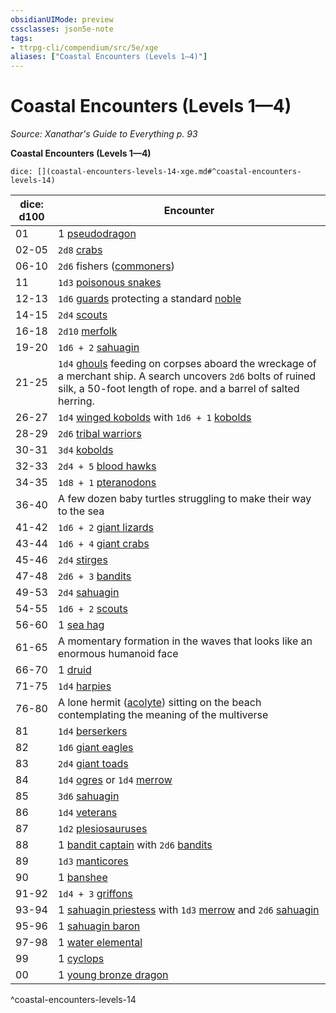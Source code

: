 ```yaml
---
obsidianUIMode: preview
cssclasses: json5e-note
tags:
- ttrpg-cli/compendium/src/5e/xge
aliases: ["Coastal Encounters (Levels 1—4)"]
---
```

# Coastal Encounters (Levels 1—4)
*Source: Xanathar's Guide to Everything p. 93* 

**Coastal Encounters (Levels 1—4)**

`dice: [](coastal-encounters-levels-14-xge.md#^coastal-encounters-levels-14)`

| dice: d100 | Encounter |
|------------|-----------|
| 01 | 1 [pseudodragon](2-Mechanics/CLI/bestiary/dragon/pseudodragon-xmm.md) |
| 02-05 | `2d8` [crabs](2-Mechanics/CLI/bestiary/beast/crab-xmm.md) |
| 06-10 | `2d6` fishers ([commoners](2-Mechanics/CLI/bestiary/humanoid/commoner-xmm.md)) |
| 11 | `1d3` [poisonous snakes](2-Mechanics/CLI/bestiary/beast/venomous-snake-xmm.md) |
| 12-13 | `1d6` [guards](2-Mechanics/CLI/bestiary/humanoid/guard-xmm.md) protecting a standard [noble](2-Mechanics/CLI/bestiary/humanoid/noble-xmm.md) |
| 14-15 | `2d4` [scouts](2-Mechanics/CLI/bestiary/humanoid/scout-xmm.md) |
| 16-18 | `2d10` [merfolk](2-Mechanics/CLI/bestiary/elemental/merfolk-skirmisher-xmm.md) |
| 19-20 | `1d6 + 2` [sahuagin](2-Mechanics/CLI/bestiary/fiend/sahuagin-warrior-xmm.md) |
| 21-25 | `1d4` [ghouls](2-Mechanics/CLI/bestiary/undead/ghoul-xmm.md) feeding on corpses aboard the wreckage of a merchant ship. A search uncovers `2d6` bolts of ruined silk, a 50-foot length of rope. and a barrel of salted herring. |
| 26-27 | `1d4` [winged kobolds](2-Mechanics/CLI/bestiary/dragon/winged-kobold-xmm.md) with `1d6 + 1` [kobolds](2-Mechanics/CLI/bestiary/dragon/kobold-warrior-xmm.md) |
| 28-29 | `2d6` [tribal warriors](2-Mechanics/CLI/bestiary/humanoid/warrior-infantry-xmm.md) |
| 30-31 | `3d4` [kobolds](2-Mechanics/CLI/bestiary/dragon/kobold-warrior-xmm.md) |
| 32-33 | `2d4 + 5` [blood hawks](2-Mechanics/CLI/bestiary/beast/blood-hawk-xmm.md) |
| 34-35 | `1d8 + 1` [pteranodons](2-Mechanics/CLI/bestiary/beast/pteranodon-xmm.md) |
| 36-40 | A few dozen baby turtles struggling to make their way to the sea |
| 41-42 | `1d6 + 2` [giant lizards](2-Mechanics/CLI/bestiary/beast/giant-lizard-xmm.md) |
| 43-44 | `1d6 + 4` [giant crabs](2-Mechanics/CLI/bestiary/beast/giant-crab-xmm.md) |
| 45-46 | `2d4` [stirges](2-Mechanics/CLI/bestiary/monstrosity/stirge-xmm.md) |
| 47-48 | `2d6 + 3` [bandits](2-Mechanics/CLI/bestiary/humanoid/bandit-xmm.md) |
| 49-53 | `2d4` [sahuagin](2-Mechanics/CLI/bestiary/fiend/sahuagin-warrior-xmm.md) |
| 54-55 | `1d6 + 2` [scouts](2-Mechanics/CLI/bestiary/humanoid/scout-xmm.md) |
| 56-60 | 1 [sea hag](2-Mechanics/CLI/bestiary/fey/sea-hag-xmm.md) |
| 61-65 | A momentary formation in the waves that looks like an enormous humanoid face |
| 66-70 | 1 [druid](2-Mechanics/CLI/bestiary/humanoid/druid-xmm.md) |
| 71-75 | `1d4` [harpies](2-Mechanics/CLI/bestiary/monstrosity/harpy-xmm.md) |
| 76-80 | A lone hermit ([acolyte](2-Mechanics/CLI/bestiary/humanoid/priest-acolyte-xmm.md)) sitting on the beach contemplating the meaning of the multiverse |
| 81 | `1d4` [berserkers](2-Mechanics/CLI/bestiary/humanoid/berserker-xmm.md) |
| 82 | `1d6` [giant eagles](2-Mechanics/CLI/bestiary/celestial/giant-eagle-xmm.md) |
| 83 | `2d4` [giant toads](2-Mechanics/CLI/bestiary/beast/giant-toad-xmm.md) |
| 84 | `1d4` [ogres](2-Mechanics/CLI/bestiary/giant/ogre-xmm.md) or `1d4` [merrow](2-Mechanics/CLI/bestiary/monstrosity/merrow-xmm.md) |
| 85 | `3d6` [sahuagin](2-Mechanics/CLI/bestiary/fiend/sahuagin-warrior-xmm.md) |
| 86 | `1d4` [veterans](2-Mechanics/CLI/bestiary/humanoid/warrior-veteran-xmm.md) |
| 87 | `1d2` [plesiosauruses](2-Mechanics/CLI/bestiary/beast/plesiosaurus-xmm.md) |
| 88 | 1 [bandit captain](2-Mechanics/CLI/bestiary/humanoid/bandit-captain-xmm.md) with `2d6` [bandits](2-Mechanics/CLI/bestiary/humanoid/bandit-xmm.md) |
| 89 | `1d3` [manticores](2-Mechanics/CLI/bestiary/monstrosity/manticore-xmm.md) |
| 90 | 1 [banshee](2-Mechanics/CLI/bestiary/undead/banshee-xmm.md) |
| 91-92 | `1d4 + 3` [griffons](2-Mechanics/CLI/bestiary/monstrosity/griffon-xmm.md) |
| 93-94 | 1 [sahuagin priestess](2-Mechanics/CLI/bestiary/fiend/sahuagin-priest-xmm.md) with `1d3` [merrow](2-Mechanics/CLI/bestiary/monstrosity/merrow-xmm.md) and `2d6` [sahuagin](2-Mechanics/CLI/bestiary/fiend/sahuagin-warrior-xmm.md) |
| 95-96 | 1 [sahuagin baron](2-Mechanics/CLI/bestiary/fiend/sahuagin-baron-xmm.md) |
| 97-98 | 1 [water elemental](2-Mechanics/CLI/bestiary/elemental/water-elemental-xmm.md) |
| 99 | 1 [cyclops](2-Mechanics/CLI/bestiary/giant/cyclops-sentry-xmm.md) |
| 00 | 1 [young bronze dragon](2-Mechanics/CLI/bestiary/dragon/young-bronze-dragon-xmm.md) |
^coastal-encounters-levels-14